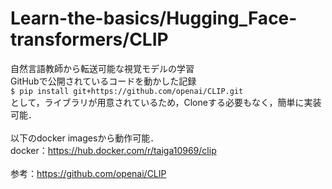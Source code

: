 # Learn-the-basics/Hugging_Face-transformers/CLIP
自然言語教師から転送可能な視覚モデルの学習<br>
GitHubで公開されているコードを動かした記録<br>
```$ pip install git+https://github.com/openai/CLIP.git```<br>
として，ライブラリが用意されているため，Cloneする必要もなく，簡単に実装可能．<br>
<br>
以下のdocker imagesから動作可能．<br>
docker：https://hub.docker.com/r/taiga10969/clip <br>
<br>
参考：https://github.com/openai/CLIP
